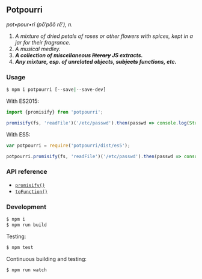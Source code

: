 ## Potpourri

_pot•pour•ri  (pō′pŏŏ rē′), n._

1. _A mixture of dried petals of roses or other flowers with spices, kept in a jar for their fragrance._
2. _A musical medley._
3. _**A collection of miscellaneous ~~literary~~ JS extracts.**_
4. _**Any mixture, esp. of unrelated objects, ~~subjects~~ functions, etc.**_

### Usage

```bash
$ npm i potpourri [--save|--save-dev]
```

With ES2015:

```js
import {promisify} from 'potpourri';

promisify(fs, 'readFile')('/etc/passwd').then(passwd => console.log(String(passwd)));
```

With ES5:

```js
var potpourri = require('potpourri/dist/es5');

potpourri.promisify(fs, 'readFile')('/etc/passwd').then(passwd => console.log(String(passwd)));
```

### API reference

- [`promisify()`](src/index.js)
- [`toFunction()`](src/index.js)

### Development

```bash
$ npm i
$ npm run build
```

Testing:

```bash
$ npm test
```

Continuous building and testing:

```bash
$ npm run watch
```
